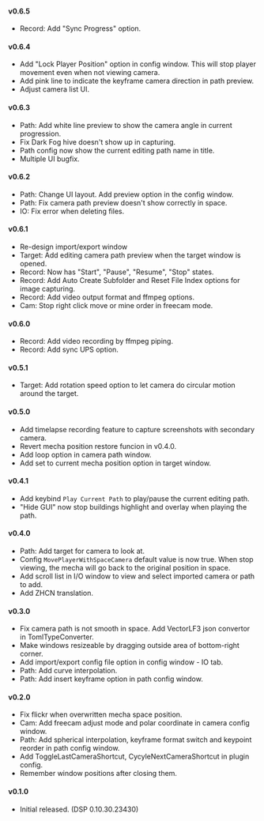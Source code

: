 #### v0.6.5
- Record: Add "Sync Progress" option.

#### v0.6.4
- Add "Lock Player Position" option in config window. This will stop player movement even when not viewing camera.  
- Add pink line to indicate the keyframe camera direction in path preview.
- Adjust camera list UI.

#### v0.6.3
- Path: Add white line preview to show the camera angle in current progression.
- Fix Dark Fog hive doesn't show up in capturing.
- Path config now show the current editing path name in title.
- Multiple UI bugfix.

#### v0.6.2
- Path: Change UI layout. Add preview option in the config window.
- Path: Fix camera path preview doesn't show correctly in space.
- IO: Fix error when deleting files.

#### v0.6.1
- Re-design import/export window
- Target: Add editing camera path preview when the target window is opened.
- Record: Now has "Start", "Pause", "Resume", "Stop" states.
- Record: Add Auto Create Subfolder and Reset File Index options for image capturing.
- Record: Add video output format and ffmpeg options.
- Cam: Stop right click move or mine order in freecam mode.

#### v0.6.0
- Record: Add video recording by ffmpeg piping.
- Record: Add sync UPS option.

#### v0.5.1
- Target: Add rotation speed option to let camera do circular motion around the target.  

#### v0.5.0
- Add timelapse recording feature to capture screenshots with secondary camera.
- Revert mecha position restore funcion in v0.4.0.
- Add loop option in camera path window.
- Add set to current mecha position option in target window.

#### v0.4.1
- Add keybind `Play Current Path` to play/pause the current editing path.
- "Hide GUI" now stop buildings highlight and overlay when playing the path.

#### v0.4.0
- Path: Add target for camera to look at.
- Config `MovePlayerWithSpaceCamera` default value is now true. When stop viewing, the mecha will go back to the original position in space.
- Add scroll list in I/O window to view and select imported camera or path to add.  
- Add ZHCN translation.

#### v0.3.0
- Fix camera path is not smooth in space. Add VectorLF3 json convertor in TomlTypeConverter.   
- Make windows resizeable by dragging outside area of bottom-right corner.
- Add import/export config file option in config window - IO tab.
- Path: Add curve interpolation.  
- Path: Add insert keyframe option in path config window.  

#### v0.2.0
- Fix flickr when overwritten mecha space position.
- Cam: Add freecam adjust mode and polar coordinate in camera config window.
- Path: Add spherical interpolation, keyframe format switch and keypoint reorder in path config window.
- Add ToggleLastCameraShortcut, CycyleNextCameraShortcut in plugin config.
- Remember window positions after closing them.

#### v0.1.0
- Initial released. (DSP 0.10.30.23430)  